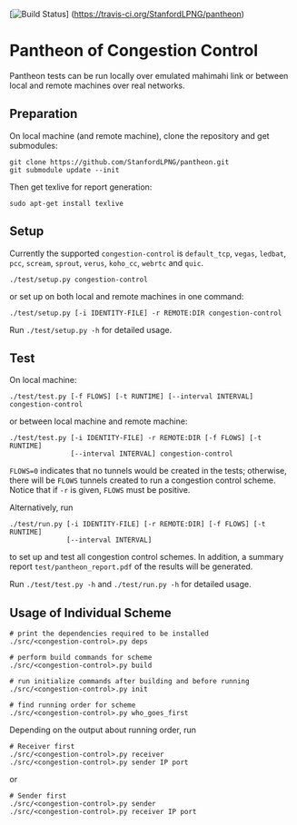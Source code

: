 [![Build Status](https://travis-ci.org/StanfordLPNG/pantheon.svg?branch=master)]
(https://travis-ci.org/StanfordLPNG/pantheon)

# Pantheon of Congestion Control
Pantheon tests can be run locally over emulated mahimahi link or between local
and remote machines over real networks.

## Preparation
On local machine (and remote machine), clone the repository and get submodules:

```
git clone https://github.com/StanfordLPNG/pantheon.git
git submodule update --init
```

Then get texlive for report generation:

```
sudo apt-get install texlive
```

## Setup
Currently the supported `congestion-control` is `default_tcp`, `vegas`,
`ledbat`, `pcc`, `scream`, `sprout`, `verus`, `koho_cc`, `webrtc` and `quic`.

```
./test/setup.py congestion-control
```

or set up on both local and remote machines in one command:

```
./test/setup.py [-i IDENTITY-FILE] -r REMOTE:DIR congestion-control
```

Run `./test/setup.py -h` for detailed usage.

## Test
On local machine:

```
./test/test.py [-f FLOWS] [-t RUNTIME] [--interval INTERVAL] congestion-control
```

or between local machine and remote machine:

```
./test/test.py [-i IDENTITY-FILE] -r REMOTE:DIR [-f FLOWS] [-t RUNTIME]
               [--interval INTERVAL] congestion-control
```

`FLOWS=0` indicates that no tunnels would be created in the tests; otherwise,
there will be `FLOWS` tunnels created to run a congestion control scheme.
Notice that if `-r` is given, `FLOWS` must be positive.

Alternatively, run

```
./test/run.py [-i IDENTITY-FILE] [-r REMOTE:DIR] [-f FLOWS] [-t RUNTIME]
              [--interval INTERVAL]
```

to set up and test all congestion control schemes. In addition, a summary
report `test/pantheon_report.pdf` of the results will be generated.

Run `./test/test.py -h` and `./test/run.py -h` for detailed usage.

## Usage of Individual Scheme

```
# print the dependencies required to be installed
./src/<congestion-control>.py deps

# perform build commands for scheme
./src/<congestion-control>.py build

# run initialize commands after building and before running
./src/<congestion-control>.py init

# find running order for scheme
./src/<congestion-control>.py who_goes_first
```

Depending on the output about running order, run

```
# Receiver first
./src/<congestion-control>.py receiver
./src/<congestion-control>.py sender IP port
```

or

```
# Sender first
./src/<congestion-control>.py sender
./src/<congestion-control>.py receiver IP port
```
